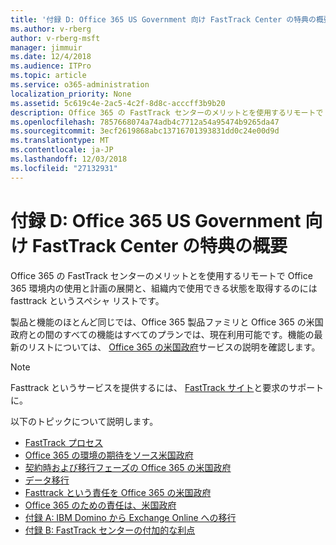 ```yaml
---
title: '付録 D: Office 365 US Government 向け FastTrack Center の特典の概要'
ms.author: v-rberg
author: v-rberg-msft
manager: jimmuir
ms.date: 12/4/2018
ms.audience: ITPro
ms.topic: article
ms.service: o365-administration
localization_priority: None
ms.assetid: 5c619c4e-2ac5-4c2f-8d8c-acccff3b9b20
description: Office 365 の FastTrack センターのメリットとを使用するリモートで Office 365 環境内の使用と計画の展開と、組織内で使用できる状態を取得するのには fasttrack というスペシャ リストです。
ms.openlocfilehash: 7857668074a74adb4c7712a54a95474b9265da47
ms.sourcegitcommit: 3ecf2619868abc13716701393831dd0c24e00d9d
ms.translationtype: MT
ms.contentlocale: ja-JP
ms.lasthandoff: 12/03/2018
ms.locfileid: "27132931"
---
```

# <a name="appendix-d---fasttrack-center-benefit-overview-for-office-365-us-government"></a>付録 D: Office 365 US Government 向け FastTrack Center の特典の概要

Office 365 の FastTrack センターのメリットとを使用するリモートで Office 365 環境内の使用と計画の展開と、組織内で使用できる状態を取得するのには fasttrack というスペシャ リストです。 
  
製品と機能のほとんど同じでは、Office 365 製品ファミリと Office 365 の米国政府との間のすべての機能はすべてのプランでは、現在利用可能です。機能の最新のリストについては、 [Office 365 の米国政府](https://aka.ms/aboutgovcloud)サービスの説明を確認します。

> [!NOTE]
> Fasttrack というサービスを提供するには、 [FastTrack サイト](https://go.microsoft.com/fwlink/?linkid=780698)と要求のサポートに。  

以下のトピックについて説明します。
- [FastTrack プロセス](O365-fasttrack-process.md) 
- [Office 365 の環境の期待をソース米国政府](US-Gov-appendix-source-environment-expectations.md)   
- [契約時および移行フェーズの Office 365 の米国政府](US-Gov-appendix-onboarding-and-migration.md)
- [データ移行](O365-data-migration.md)    
- [Fasttrack という責任を Office 365 の米国政府](US-Gov-appendix-fasttrack-responsibilities.md)   
- [Office 365 のための責任は、米国政府](US-Gov-appendix-your-responsibilities.md) 
- [付録 A: IBM Domino から Exchange Online への移行](O365-from-ibm-domino-to-exchange-online.md)   
- [付録 B: FastTrack センターの付加的な利点](O365-fasttrack-additional-benefits.md)


